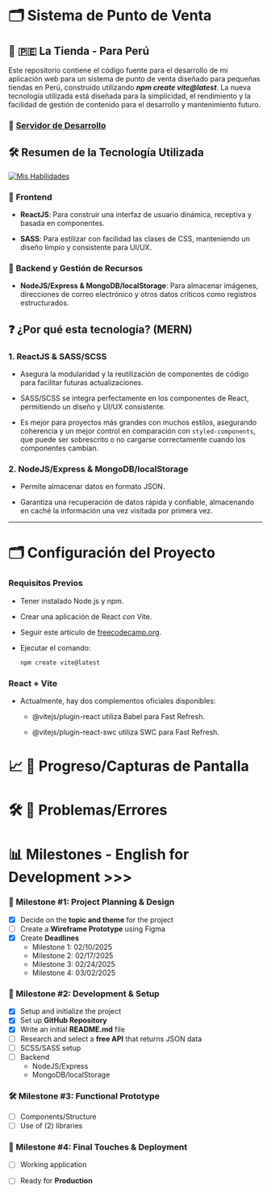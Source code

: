 # 🗂 Sistema de Punto de Venta

## 🦙 🇵🇪 **La Tienda - Para Perú**

Este repositorio contiene el código fuente para el desarrollo de mi aplicación web para un sistema de punto de venta diseñado para pequeñas tiendas en Perú, construido utilizando _**npm create vite@latest**_. La nueva tecnología utilizada está diseñada para la simplicidad, el rendimiento y la facilidad de gestión de contenido para el desarrollo y mantenimiento futuro.

### 🚧 [Servidor de Desarrollo](https://punto-de-venta.netlify.app/)

## 🛠️ **Resumen de la Tecnología Utilizada**  
[![Mis Habilidades](https://skillicons.dev/icons?i=js,html,css)](https://skillicons.dev)

### 📘 **Frontend**

- **ReactJS**: Para construir una interfaz de usuario dinámica, receptiva y basada en componentes.

- **SASS**: Para estilizar con facilidad las clases de CSS, manteniendo un diseño limpio y consistente para UI/UX.

### 📖 **Backend y Gestión de Recursos**

- **NodeJS/Express & MongoDB/localStorage**: Para almacenar imágenes, direcciones de correo electrónico y otros datos críticos como registros estructurados.

## ❓ **¿Por qué esta tecnología? (MERN)**

### **1. ReactJS & SASS/SCSS**

- Asegura la modularidad y la reutilización de componentes de código para facilitar futuras actualizaciones.

- SASS/SCSS se integra perfectamente en los componentes de React, permitiendo un diseño y UI/UX consistente.

- Es mejor para proyectos más grandes con muchos estilos, asegurando coherencia y un mejor control en comparación con `styled-components`, que puede ser sobrescrito o no cargarse correctamente cuando los componentes cambian.

### **2. NodeJS/Express & MongoDB/localStorage**

- Permite almacenar datos en formato JSON.

- Garantiza una recuperación de datos rápida y confiable, almacenando en caché la información una vez visitada por primera vez.

---

# 🗂 Configuración del Proyecto  

### **Requisitos Previos**

- Tener instalado Node.js y npm.

- Crear una aplicación de React _con_ Vite.

- Seguir este artículo de [freecodecamp.org](https://www.freecodecamp.org/news/how-to-create-a-react-app-in-2024/#:~:text=Create%20React%20App%20has%20been,new%20React%20project%20in%202024.).

- Ejecutar el comando:  
  ```sh
  npm create vite@latest

### React + Vite
- Actualmente, hay dos complementos oficiales disponibles:

	- @vitejs/plugin-react utiliza Babel para Fast Refresh.

	- @vitejs/plugin-react-swc utiliza SWC para Fast Refresh.

# 📈 📸 Progreso/Capturas de Pantalla

# 🛠️ 🐛 Problemas/Errores

# 📊 Milestones - English for Development >>> 

### 📌 Milestone #1: **Project Planning & Design** 
- [x] Decide on the **topic and theme** for the project
- [ ] Create a **Wireframe Prototype** using Figma
- [x] Create **Deadlines**
    - Milestone 1: 02/10/2025
    - Milestone 2: 02/17/2025
    - Milestone 3: 02/24/2025
    - Milestone 4: 03/02/2025

### 🚀 Milestone #2: **Development & Setup** 
- [x] Setup and initialize the project
- [x] Set up **GitHub Repository**
- [x] Write an initial **README.md** file
- [ ] Research and select a **free API** that returns JSON data
- [ ] SCSS/SASS setup
- [ ] Backend
    - NodeJS/Express
    - MongoDB/localStorage

### 🛠️ Milestone #3: **Functional Prototype** 
- [ ] Components/Structure
- [ ] Use of (2) libraries

### 🎨 Milestone #4: **Final Touches & Deployment** 
- [ ] Working application
- [ ] Ready for **Production**


